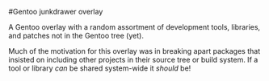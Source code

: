 #Gentoo junkdrawer overlay

A Gentoo overlay with a random assortment of development tools, libraries, and
patches not in the Gentoo tree (yet).

Much of the motivation for this overlay was in breaking apart packages that
insisted on including other projects in their source tree or build system. If a
tool or library *can* be shared system-wide it *should* be!
